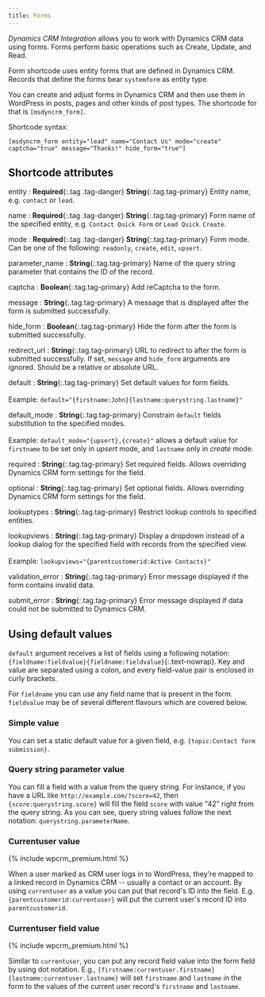 ```yaml
---
title: Forms
---
```


*Dynamics CRM Integration* allows you to work with Dynamics CRM data using forms. Forms perform basic operations such as Create, Update, and Read.

Form shortcode uses entity forms that are defined in Dynamics CRM. Records that define the forms bear `systemform` as entity type.

You can create and adjust forms in Dynamics CRM and then use them in WordPress in posts, pages and other kinds of post types. The shortcode for that is `[msdyncrm_form]`.

Shortcode syntax:

```
[msdyncrm_form entity="lead" name="Contact Us" mode="create" captcha="true" message="Thanks!" hide_form="true"]
```

## Shortcode attributes

entity
: **Required**{:.tag .tag-danger} **String**{:.tag.tag-primary} Entity name, e.g. `contact` or `lead`.

name
: **Required**{:.tag .tag-danger} **String**{:.tag.tag-primary} Form name of the specified entity, e.g. `Contact Quick Form` or `Lead Quick Create`.

mode
: **Required**{:.tag .tag-danger} **String**{:.tag.tag-primary} Form mode. Can be one of the following: `readonly`, `create`, `edit`, `upsert`.

parameter_name
: **String**{:.tag.tag-primary} Name of the query string parameter that contains the ID of the record.

captcha
: **Boolean**{:.tag.tag-primary} Add reCaptcha to the form.

message
: **String**{:.tag.tag-primary} A message that is displayed after the form is submitted successfully.

hide_form
: **Boolean**{:.tag.tag-primary} Hide the form after the form is submitted successfully.

redirect_url
: **String**{:.tag.tag-primary} URL to redirect to after the form is submitted successfully. If set, `message` and `hide_form` arguments are ignored. Should be a relative or absolute URL.

default
: **String**{:.tag.tag-primary} Set default values for form fields.<br><br>
Example: `default="{firstname:John}{lastname:querystring.lastname}"`

default_mode
: **String**{:.tag.tag-primary} Constrain `default` fields substitution to the specified modes.<br><br>
Example: `default_mode="{upsert},{create}"` allows a default value for `firstname` to be set only in *upsert* mode, and `lastname` only in *create* mode.

required
: **String**{:.tag.tag-primary} Set required fields. Allows overriding Dynamics CRM form settings for the field.

optional
: **String**{:.tag.tag-primary} Set optional fields. Allows overriding Dynamics CRM form settings for the field.

lookuptypes
: **String**{:.tag.tag-primary} Restrict lookup controls to specified entities.

lookupviews
: **String**{:.tag.tag-primary} Display a dropdown instead of a lookup dialog for the specified field with records from the specified view.<br><br>
 Example: `lookupviews="{parentcustomerid:Active Contacts}"`

validation_error
: **String**{:.tag.tag-primary} Error message displayed if the form contains invalid data.

submit_error
: **String**{:.tag.tag-primary} Error message displayed if data could not be submitted to Dynamics CRM.

## Using default values

`default` argument receives a list of fields using a following notation: `{fieldname:fieldvalue}{fieldname:fieldvalue}`{:.text-nowrap}. Key and value are separated using a colon, and every field-value pair is enclosed in curly brackets.

For `fieldname` you can use any field name that is present in the form. `fieldvalue` may be of several different flavours which are covered below.

### Simple value

You can set a static default value for a given field, e.g. `{topic:Contact form submission}`.

### Query string parameter value

You can fill a field with a value from the query string. For instance, if you have a URL like `http://example.com/?score=42`, then `{score:querystring.score}` will fill the field `score` with value "42" right from the query string. As you can see, query string values follow the next notation: `querystring.parameterName`.

### Currentuser value

{% include wpcrm_premium.html %}

When a user marked as CRM user logs in to WordPress, they're mapped to a linked record in Dynamics CRM -- usually a contact or an account. By using `currentuser` as a value you can put that record's ID into the field. E.g. `{parentcustomerid:currentuser}` will put the current user's record ID into `parentcustomerid`.

### Currentuser field value

{% include wpcrm_premium.html %}

Similar to `currentuser`, you can put any record field value into the form field by using dot notation. E.g., `{firstname:currentuser.firstname}{lastname:currentuser.lastname}` will set `firstname` and `lastname` in the form to the values of the current user record's `firstname` and `lastname`.
